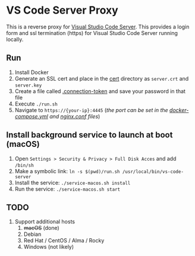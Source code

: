# VS Code Server Proxy

This is a reverse proxy for [Visual Studio Code Server](https://code.visualstudio.com/blogs/2022/07/07/vscode-server). This provides a login form and ssl termination (https) for Visual Studio Code Server running locally.

## Run
1. Install Docker
1. Generate an SSL cert and place in the [cert](cert) directory as `server.crt` and `server.key`
1. Create a file called [.connection-token](.connection-token) and save your password in that file
1. Execute `./run.sh`
1. Navigate to `https://{your-ip}:4445` (*the port can be set in the [docker-compose.yml](docker-compose.yml) and [nginx.conf](nginx.conf) files*)

## Install background service to launch at boot (macOS)
1. Open `Settings > Security & Privacy > Full Disk Acces` and add `/bin/sh`
1. Make a symbolic link: `ln -s $(pwd)/run.sh /usr/local/bin/vs-code-server`
1. Install the service: `./service-macos.sh install`
1. Run the service: `./service-macos.sh start`

## TODO
1. Support additional hosts
	1. ~~macOS~~ (done)
	1. Debian
	1. Red Hat / CentOS / Alma / Rocky
	1. Windows (not likely)
